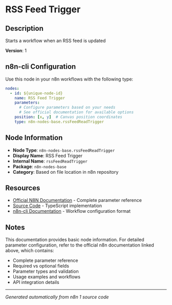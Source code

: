 # RSS Feed Trigger

## Description

Starts a workflow when an RSS feed is updated

**Version**: 1

## n8n-cli Configuration

Use this node in your n8n workflows with the following type:

```yaml
nodes:
  - id: ${unique-node-id}
    name: RSS Feed Trigger
    parameters:
      # Configure parameters based on your needs
      # See official documentation for available options
    position: [x, y]  # Canvas position coordinates
    type: n8n-nodes-base.rssFeedReadTrigger
```

## Node Information

- **Node Type**: `n8n-nodes-base.rssFeedReadTrigger`
- **Display Name**: RSS Feed Trigger
- **Internal Name**: `rssFeedReadTrigger`
- **Package**: `n8n-nodes-base`
- **Category**: Based on file location in n8n repository

## Resources

- [Official N8N Documentation](https://docs.n8n.io/integrations/builtin/app-nodes/n8n-nodes-base.rssfeedreadtrigger/) - Complete parameter reference
- [Source Code](https://github.com/n8n-io/n8n/blob/master/packages/nodes-base/nodes/RssFeedRead/RssFeedReadTrigger.node.ts) - TypeScript implementation
- [n8n-cli Documentation](https://github.com/edenreich/n8n-cli) - Workflow configuration format

## Notes

This documentation provides basic node information. For detailed parameter configuration, 
refer to the official n8n documentation linked above, which contains:

- Complete parameter reference
- Required vs optional fields
- Parameter types and validation
- Usage examples and workflows
- API integration details

---
*Generated automatically from n8n 1 source code*
